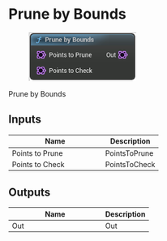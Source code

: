 # Prune by Bounds

<div align="left" data-full-width="false"><figure><img src="../../../api/Point/Prune_by_Bounds.png" alt=""><figcaption></figcaption></figure></div>

Prune by Bounds

## Inputs

<table><thead><tr><th width="170">Name</th><th>Description</th></tr></thead><tbody><tr><td>Points to Prune</td><td>PointsToPrune</td></tr><tr><td>Points to Check</td><td>PointsToCheck</td></tr></tbody></table>

## Outputs

<table><thead><tr><th width="170">Name</th><th>Description</th></tr></thead><tbody><tr><td>Out</td><td>Out</td></tr></tbody></table>
